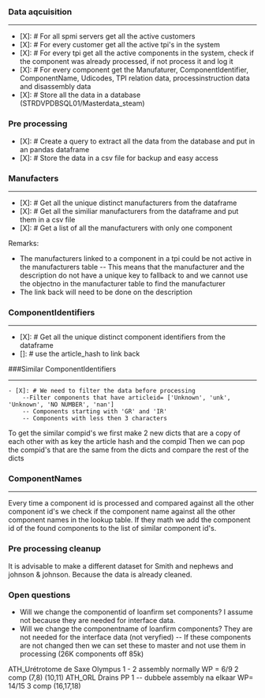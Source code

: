 ### Data aqcuisition

---

- [X]: # For all spmi servers get all the active customers
- [X]: # For every customer get all the active tpi's in the system
- [X]: # For every tpi get all the active components in the system, check if the component was already processed, if not process it and log it
- [X]: # For every component get the Manufaturer, ComponentIdentifier, ComponentName, Udicodes, TPI relation data, processinstruction data and disassembly data
- [X]: # Store all the data in a database (STRDVPDBSQL01/Masterdata_steam)

### Pre processing

- [X]: # Create a query to extract all the data from the database and put in an pandas dataframe
- [X]: # Store the data in a csv file for backup and easy access

### Manufacters

---

- [X]: # Get all the unique distinct manufacturers from the dataframe
- [X]: # Get all the similiar manufacturers from the dataframe and put them in a csv file
- [X]: # Get a list of all the manufacturers with only one component

Remarks:

- The manufacturers linked to a component in a tpi could be not active in the manufacturers table
  -- This means that the manufacturer and the description do not have a unique key to fallback to and we cannot use the objectno in the manufacturer table to find the manufacturer
- The link back will need to be done on the description

### ComponentIdentifiers

---

- [X]: # Get all the unique distinct component identifiers from the dataframe
- []: # use the article_hash to link back

###Similar ComponentIdentifiers

---

    - [X]: # We need to filter the data before processing
        --Filter components that have articleid= ['Unknown', 'unk', 'Unknown', 'NO NUMBER', 'nan']
        -- Components starting with 'GR' and 'IR'
        -- Components with less then 3 characters

To get the similar compid's we first make 2 new dicts that are a copy of each other with as key the article hash and the compid
Then we can pop the compid's that are the same from the dicts and compare the rest of the dicts

### ComponentNames

---

Every time a component id is processed and compared against all the other component id's we check if the component name against all the other component names in the lookup table.
If they math we add the component id of the found components to the list of similar component id's.

### Pre processing cleanup

It is advisable to make a different dataset for Smith and nephews and johnson & johnson. Because the data is already cleaned.

### Open questions

- Will we change the componentid of loanfirm set components? I assume not because they are needed for interface data.
- Will we change the componentname of loanfirm components? They are not needed for the interface data (not veryfied)
  -- If these components are not changed then we can set these to master and not use them in processing (26K components off 85k)


 ATH_Urétrotome de Saxe Olympus 1  - 2 assembly normally WP = 6/9 2 comp (7,8) (10,11)
 ATH_ORL Drains PP 1 -- dubbele assembly na elkaar   WP= 14/15 3 comp (16,17,18)
